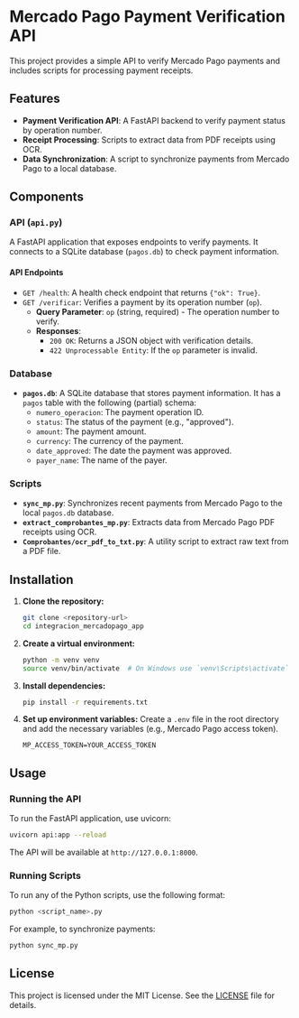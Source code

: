 # Mercado Pago Payment Verification API

This project provides a simple API to verify Mercado Pago payments and includes scripts for processing payment receipts.

## Features

-   **Payment Verification API**: A FastAPI backend to verify payment status by operation number.
-   **Receipt Processing**: Scripts to extract data from PDF receipts using OCR.
-   **Data Synchronization**: A script to synchronize payments from Mercado Pago to a local database.

## Components

### API (`api.py`)

A FastAPI application that exposes endpoints to verify payments. It connects to a SQLite database (`pagos.db`) to check payment information.

#### API Endpoints

-   `GET /health`: A health check endpoint that returns `{"ok": True}`.
-   `GET /verificar`: Verifies a payment by its operation number (`op`).
    -   **Query Parameter**: `op` (string, required) - The operation number to verify.
    -   **Responses**:
        -   `200 OK`: Returns a JSON object with verification details.
        -   `422 Unprocessable Entity`: If the `op` parameter is invalid.

### Database

-   **`pagos.db`**: A SQLite database that stores payment information. It has a `pagos` table with the following (partial) schema:
    -   `numero_operacion`: The payment operation ID.
    -   `status`: The status of the payment (e.g., "approved").
    -   `amount`: The payment amount.
    -   `currency`: The currency of the payment.
    -   `date_approved`: The date the payment was approved.
    -   `payer_name`: The name of the payer.

### Scripts

-   **`sync_mp.py`**: Synchronizes recent payments from Mercado Pago to the local `pagos.db` database.
-   **`extract_comprobantes_mp.py`**: Extracts data from Mercado Pago PDF receipts using OCR.
-   **`Comprobantes/ocr_pdf_to_txt.py`**: A utility script to extract raw text from a PDF file.

## Installation

1.  **Clone the repository:**
    ```bash
    git clone <repository-url>
    cd integracion_mercadopago_app
    ```

2.  **Create a virtual environment:**
    ```bash
    python -m venv venv
    source venv/bin/activate  # On Windows use `venv\Scripts\activate`
    ```

3.  **Install dependencies:**
    ```bash
    pip install -r requirements.txt
    ```

4.  **Set up environment variables:**
    Create a `.env` file in the root directory and add the necessary variables (e.g., Mercado Pago access token).
    ```
    MP_ACCESS_TOKEN=YOUR_ACCESS_TOKEN
    ```

## Usage

### Running the API

To run the FastAPI application, use uvicorn:

```bash
uvicorn api:app --reload
```

The API will be available at `http://127.0.0.1:8000`.

### Running Scripts

To run any of the Python scripts, use the following format:

```bash
python <script_name>.py
```

For example, to synchronize payments:
```bash
python sync_mp.py
```

## License

This project is licensed under the MIT License. See the [LICENSE](LICENSE) file for details.